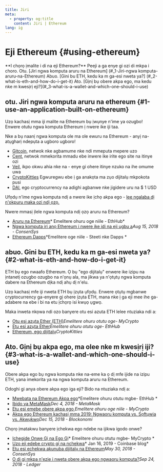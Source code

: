 ```yaml
---
title: Jiri
meta:
  - property: og:title
    content: Jiri | Ethereum
lang: ig
---
```


# Eji Ethereum {#using-ethereum}

<div class="featured">
  **I chọrọ ịmalite i di na eji Ethereum?** Peeji a ga enye gi ozi di mkpa i choro. Otu. [Jiri ngwa komputa aruru na Ethereum] (#_1-Jiri-ngwa komputa-aruru-na-Ethereum) Abuo. [Gini bu ETH, kedu ka m ga-esi nweta ya?] (#_2-what-is-eth-and-how-do-i-get-it) Ato. [Gịnị bụ obere akpa ego, ma kedu nke m kwesịrị eji?](#_3-what-is-a-wallet-and-which-one-should-i-use)
</div>

## otu. Jiri ngwa komputa aruru na ethereum {#1-use-an-application-built-on-ethereum}

Uzọ kachasị mma iji malite na Ethereum bụ ịwụnye n'ime ya ozugbo! Enwere otutu ngwa komputa Ethereum ị nwere ike iji taa.

Nke a bụ naanị ngwa komputa ole ma ole ewuru na Ethereum - anyị na-atụgharị ndepụta a ugboro ugboro!

- [Gitcoin](https://gitcoin.co), netwok nke agbamume nke ndi mmeputa mepere uzo
- [Cent](https://beta.cent.co), netwok mmekorita mmadu ebe inwere ike irite ego site na itinye ozi
- [Veil](https://app.veil.co), ikpo okwu ahia nke na - enye gi ohere itinye nzuko na ihe omume uwa
- [CryptoKitties](https://www.cryptokitties.co) Egwuregwu ebe ị ga anakọta ma zụo dijitalụ mkpokota pusi
- [DAI](https://makerdao.com/en/), ego cryptocurrency na adighi agbanwe nke jigidere uru na $ 1 USD

Ufọdụ n'ime ngwa komputa ndị a nwere ike ịchọ akpa ego - [ lee ngalaba dị n'okpuru maka ozi ndị ọzọ.](./#_3-what-is-a-wallet-and-which-one-should-i-use)

Nwere mmasị ịlele ngwa komputa ndị ọzọ aruru na Ethereum?

- [Aruru na Ethereum](https://docs.ethhub.io/built-on-ethereum/built-on-ethereum/)* Emelitere ohuru oge niile - EthHub*
- [Ngwa komputa iri anọ Ethereum i nwere ike idi na eji ugbu a](https://media.consensys.net/40-ethereum-apps-you-can-use-right-now-d643333769f7)*Aug 15, 2018 - ConsenSys*
- [Ethereum Dapps](https://www.stateofthedapps.com/rankings/platform/ethereum)*Emelitere oge niile - Steeti nke Dapps *

## abuo. Gini bu ETH, kedu ka m ga-esi nweta ya? {#2-what-is-eth-and-how-do-i-get-it}

ETH bụ ego nwaafo Ethereum. Ọ bụ "ego dijitalụ" enwere ike izipu na ịntanetị ozugbo ozugbo na n'ọnụ ala, ma jikwa ya n'ọtụtụ ngwa komputa dabere na Ethereum dịka ndị ahụ dị n'elu.

Uzọ kachasị mfe iji nweta ETH bụ ịzụta ụfọdụ. Enwere ọtụtụ mgbanwe cryptocurrency ga-enyere gị ohere ịzụta ETH, mana nke ị ga eji mee ihe ga-adabere na ebe i bi na etu ịchọrọ isi kwụọ ụgwọ.

Maka inweta nkọwa ndi ozo banyere otu esi azuta ETH lelee ntuziaka ndi a:

- [Otu esi azụta Ether (ETH)](https://support.mycrypto.com/how-to/getting-started/how-to-buy-ether-with-usd)*Emelitere ohuru otutu oge- MyCrypto*
- [Etu esi azụta Ether](https://docs.ethhub.io/using-ethereum/how-to-buy-ether/)*Emelitere ohuru otutu oge- EthHub*
- [Ethereum, ego dijitalụ](https://www.cryptokitties.co/faq#ethereum-a-digital-currency)*CryptoKitties*

## Ato. Gịnị bụ akpa ego, ma olee nke m kwesịrị iji? {#3-what-is-a-wallet-and-which-one-should-i-use}

Obere akpa ego bụ ngwa komputa nke na-eme ka ọ dị mfe ijide na izipu ETH, yana imekorita ya na ngwa komputa aruru na Ethereum.

Odoghi gi anya obere akpa ego iga eji? Bido na ntuziaka ndị a:

- [Mwebata na Ethereum Akpa ego](https://docs.ethhub.io/using-ethereum/wallets/intro-to-ethereum-wallets/)*Emelitere ohuru otutu mgbe- EthHub *
- [ Ibido ya MetaMask](https://metamask.zendesk.com/hc/en-us/articles/360015489531-Getting-Started-With-MetaMask-Part-1-)*Dec 4, 2018 - MetaMask*
- [Etu esi emebe obere akpa ego ](https://support.mycrypto.com/getting-started/creating-a-new-wallet-on-mycrypto.html)*Emelitere ohuru oge niile - MyCrypto*
- [Akpa ego Ethereum kachasị mma 2019: Ngwaoru komputa vs. Sọftụwia vs. Akwụkwọ](https://blockonomi.com/best-ethereum-wallets/)*Dec 15, 2018 - Blockonomi*

Chọrọ ịmatakwu banyere ịchekwa ego ndebe na ijikwa igodo onwe?

- [Ichegide Onwe Gị na Ego Gị](https://support.mycrypto.com/staying-safe/protecting-yourself-and-your-funds)* Emelitere ohuru otutu mgbe- MyCrypto *
- [ Uzo eji edebe crypto gị na nchekwa](https://blog.coinbase.com/the-keys-to-keeping-your-crypto-safe-96d497cce6cf)* Jan 16, 2019 - Coinbase blog*
- [ Etu esi echekwa akunuba dijitalụ na Ethereum](https://media.consensys.net/how-to-store-digital-assets-on-ethereum-a2bfdcf66bd0)*May 30, 2018 - ConsenSys*
- [O di gi mkpa n'ezie i nweta obere akpa ego ngwaoru komputa?](https://medium.com/ledger-on-security-and-blockchain/ledger-101-part-1-do-you-really-need-a-hardware-wallet-7f5abbadd945)*Sep 24, 2018 - Ledger*